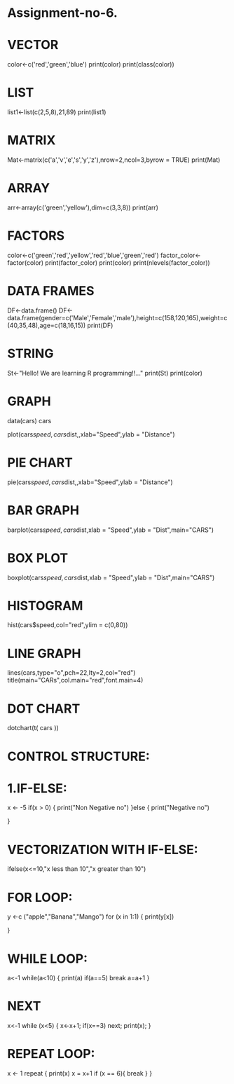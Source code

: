 # Assignment-no-6.       
   # VECTOR
color<-c('red','green','blue')
print(color)
print(class(color))

# LIST
list1<-list(c(2,5,8),21,89)
print(list1)

# MATRIX
Mat<-matrix(c('a','v','e','s','y','z'),nrow=2,ncol=3,byrow = TRUE)
print(Mat)

# ARRAY
arr<-array(c('green','yellow'),dim=c(3,3,8))
print(arr)

# FACTORS
color<-c('green','red','yellow','red','blue','green','red')
factor_color<-factor(color)
print(factor_color)
print(color)
print(nlevels(factor_color))

# DATA FRAMES
DF<-data.frame()
DF<-data.frame(gender=c('Male','Female','male'),height=c(158,120,165),weight=c(40,35,48),age=c(18,16,15))
print(DF)

# STRING
St<-"Hello! We are learning R programming!!..."
print(St)
print(color)

# GRAPH
data(cars)
cars

plot(cars$speed,cars$dist,,xlab="Speed",ylab = "Distance")
# PIE CHART
pie(cars$speed,cars$dist,,xlab="Speed",ylab = "Distance")
# BAR GRAPH
barplot(cars$speed,cars$dist,xlab = "Speed",ylab = "Dist",main="CARS")
# BOX PLOT
boxplot(cars$speed,cars$dist,xlab = "Speed",ylab = "Dist",main="CARS")
# HISTOGRAM
hist(cars$speed,col="red",ylim = c(0,80))
# LINE GRAPH
lines(cars,type="o",pch=22,lty=2,col="red")
title(main="CARs",col.main="red",font.main=4)
# DOT CHART
dotchart(t(
  cars
))

# CONTROL STRUCTURE:
# 1.IF-ELSE:
x <- -5
if(x > 0)
  {
  print("Non Negative no")
}else
  {
  print("Negative no")

  }

# VECTORIZATION WITH IF-ELSE:
ifelse(x<=10,"x less than 10","x greater than 10")

# FOR LOOP:
y <-c ("apple","Banana","Mango")
for (x in 1:1) {
  print(y[x])

}

# WHILE LOOP:

a<-1
while(a<10)
{
  print(a)
  if(a==5)
    break
  a=a+1
}

# NEXT
x<-1
while (x<5) {
  x<-x+1;
  if(x==3)
    next;
  print(x);
}

# REPEAT LOOP:
x <- 1
repeat {
  print(x)
  x = x+1
  if (x == 6){
    break
  }
}
